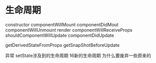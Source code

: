 # 生命周期

constructor
componentWillMount
componentDidMout
componentWillUnmount
render
componentWillReceiveProps
shouldComponentWillUpdate
componentDidUpdate

getDerivedStateFromProps
getSnapShotBeforeUpdate

异常
setState涉及到的生命周期
16新的生命周期 为什么要废弃一些原来的
